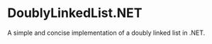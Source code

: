 DoublyLinkedList.NET
====================

A simple and concise implementation of a doubly linked list in .NET.
